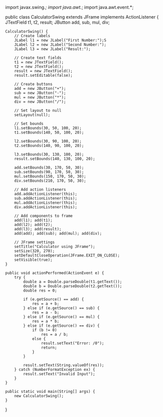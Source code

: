 import javax.swing.*;
import java.awt.*;
import java.awt.event.*;

public class CalculatorSwing extends JFrame implements ActionListener {
    JTextField t1, t2, result;
    JButton add, sub, mul, div;

    CalculatorSwing() {
        // Create labels
        JLabel l1 = new JLabel("First Number:");S
        JLabel l2 = new JLabel("Second Number:");
        JLabel l3 = new JLabel("Result:");

        // Create text fields
        t1 = new JTextField();
        t2 = new JTextField();
        result = new JTextField();
        result.setEditable(false);

        // Create buttons
        add = new JButton("+");
        sub = new JButton("-");
        mul = new JButton("*");
        div = new JButton("/");

        // Set layout to null
        setLayout(null);

        // Set bounds
        l1.setBounds(30, 50, 100, 20);
        t1.setBounds(140, 50, 100, 20);

        l2.setBounds(30, 90, 100, 20);
        t2.setBounds(140, 90, 100, 20);

        l3.setBounds(30, 130, 100, 20);
        result.setBounds(140, 130, 100, 20);

        add.setBounds(30, 170, 50, 30);
        sub.setBounds(90, 170, 50, 30);
        mul.setBounds(150, 170, 50, 30);
        div.setBounds(210, 170, 50, 30);

        // Add action listeners
        add.addActionListener(this);
        sub.addActionListener(this);
        mul.addActionListener(this);
        div.addActionListener(this);

        // Add components to frame
        add(l1); add(t1);
        add(l2); add(t2);
        add(l3); add(result);
        add(add); add(sub); add(mul); add(div);

        // JFrame settings
        setTitle("Calculator using JFrame");
        setSize(320, 270);
        setDefaultCloseOperation(JFrame.EXIT_ON_CLOSE);
        setVisible(true);
    }

    public void actionPerformed(ActionEvent e) {
        try {
            double a = Double.parseDouble(t1.getText());
            double b = Double.parseDouble(t2.getText());
            double res = 0;

            if (e.getSource() == add) {
                res = a + b;
            } else if (e.getSource() == sub) {
                res = a - b;
            } else if (e.getSource() == mul) {
                res = a * b;
            } else if (e.getSource() == div) {
                if (b != 0)
                    res = a / b;
                else {
                    result.setText("Error: /0");
                    return;
                }
            }

            result.setText(String.valueOf(res));
        } catch (NumberFormatException ex) {
            result.setText("Invalid Input");
        }
    }

    public static void main(String[] args) {
        new CalculatorSwing();
    }
}
